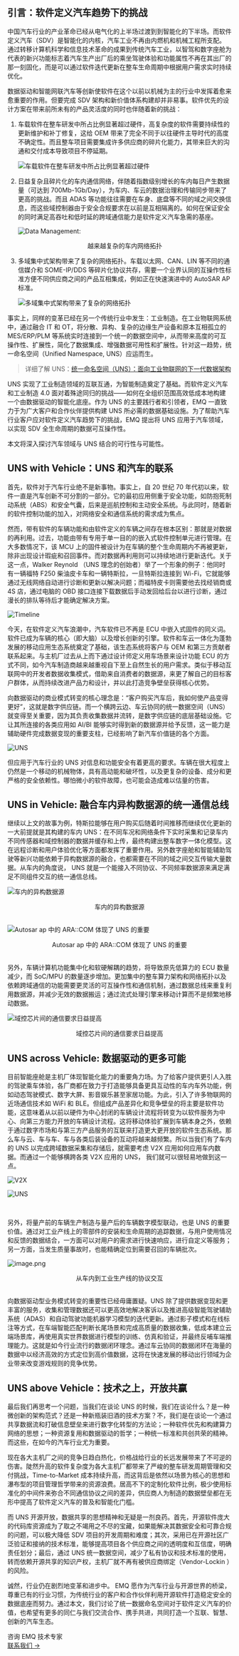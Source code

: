 ## 引言：软件定义汽车趋势下的挑战

中国汽车行业的产业革命已经从电气化的上半场过渡到到智能化的下半场。而软件定义汽车（SDV）是智能化的内核，汽车工业不再由内燃机和机械工程所支配。通过转移计算机科学和信息技术革命的成果到传统汽车工业，以智驾和数字座舱为代表的新兴功能标志着汽车生产出厂后的乘坐驾驶体验和功能属性不再在其出厂的那一刻固化，而是可以通过软件迭代更新在整车生命周期中根据用户需求实时持续优化。

数据驱动和智能网联汽车等创新使软件在这个以前以机械为主的行业中发挥着愈来愈重要的作用。但要完成 SDV 架构和新价值体系构建却并非易事。软件优先的设计方案在带来前所未有的产品灵活度的同时也伴随着新的挑战：

1. 车载软件在整车研发中所占比例显著超过硬件，高复杂度的软件需要持续性的更新维护和补丁修复，这给 OEM 带来了完全不同于以往硬件主导时代的高度不确定性。而且整车项目需要集成许多供应商的碎片化能力，其带来巨大的沟通和交付成本导致项目不停延期。

   ![车载软件在整车研发中所占比例显著超过硬件](https://assets.emqx.com/images/ae07f7e89ad11ea27610cdc31bcc2fea.png)

2. 日益复杂且碎片化的车内通信网络，伴随着指数级别增长的车内每日产生数据量（可达到 700Mb-1Gb/Day），为车内、车云的数据治理和传输同步带来了更高的挑战。而且 ADAS 等功能往往需要在车身、底盘等不同的域之间交换信息，而这些域控制器由于安全合规要求在以前是互相隔离的。如何在保证安全的同时满足高吞吐和低时延的跨域通信能力是软件定义汽车急需的基座。

   ![**Data Management**:](https://assets.emqx.com/images/7149fa7a69a1bb9f54c71cdaac0cf384.png)

   <center>越来越复杂的车内网络拓扑</center>

3. 多域集中式架构带来了复杂的网络拓扑。车载以太网、CAN、LIN 等不同的通信媒介和 SOME-IP/DDS 等碎片化协议共存，需要一个业界认同的互操作性标准方便不同供应商之间的产品互相集成，例如正在快速演进中的 AutoSAR AP 标准。

   ![多域集中式架构带来了复杂的网络拓扑](https://assets.emqx.com/images/0329e121e11fb9069859d635c56aea36.png)

事实上，同样的变革已经在另一个传统行业中发生：工业制造。在工业物联网系统中，通过融合 IT 和 OT，将分散、异构、复杂的边缘生产设备和原本互相孤立的 MES/ERP/PLM 等系统实时连接到一个统一的数据空间中，从而带来高度的可互操作性、扩展性，简化了数据集成、增强数据可用性和扩展性。针对这一趋势，统一命名空间（Unified Namespace, UNS）应运而生。 

> 详细了解 UNS：[统一命名空间（UNS）：面向工业物联网的下一代数据架构](https://www.emqx.com/zh/blog/unified-namespace-next-generation-data-fabric-for-iiot) 

UNS 实现了工业制造领域的互联互通，为智能制造奠定了基础。而软件定义汽车和工业制造 4.0 面对着殊途同归的挑战——如何在全组织范围高效低成本地构建一个由数据驱动的智能化底座。作为 UNS 的主要践行者和引领者，EMQ 一直致力于为广大客户和合作伙伴提供构建 UNS 所必需的数据基础设施。为了帮助汽车行业客户应对软件定义汽车趋势下的挑战，EMQ 提出将 UNS 应用于汽车领域，以实现 SDV 全生命周期的数据可互操作性。

本文将深入探讨汽车领域与 UNS 结合的可行性与可能性。

## UNS with Vehicle：UNS 和汽车的联系

首先，软件对于汽车行业绝不是新事物。事实上，自 20 世纪 70 年代初以来，软件一直是汽车创新不可分割的一部分。它的最初应用侧重于安全功能，如防抱死制动系统（ABS）和安全气囊，后来是巡航控制和主动安全系统。与此同时，随着新的软件控制功能的加入，对网络安全和通信系统的需求成为焦点。

然而，带有软件的车辆功能和由软件定义的车辆之间存在根本区别：那就是对数据的再利用。过去，功能由带有专用于单一目的的嵌入式软件控制单元进行管理。在大多数情况下，该 MCU 上的固件被设计为在车辆的整个生命周期内不再被更新，除非出现设计瑕疵和召回事件。而对数据再利用则可以持续地进行更新迭代。关于这一点，Walker Reynold （UNS 理念的创始者）举了一个形象的例子：他同时有一辆福特 F250 柴油皮卡车和一辆特斯拉，一旦特斯拉连接到 Wi-Fi，它就能够通过无线网络自动进行诊断和更新以解决问题；而福特皮卡则需要他去找经销商或 4S 店，通过电脑的 OBD 接口连接下载数据后手动发回给后台以进行诊断，通过漫长的排队等待后才能确定解决方案。

![Timeline](https://assets.emqx.com/images/4410dba7d9c799f71fb2c1d6f20c44d3.png)

今天，在软件定义汽车浪潮中，汽车软件已不再是 ECU 中嵌入式固件的同义词。软件已成为车辆的核心（即大脑）以及增长创新的引擎。软件和车云一体化为蓬勃发展的移动应用生态系统奠定了基础，该生态系统将客户与 OEM 和第三方贡献者联系起来。与主机厂过去从上而下通过设计师定义用车场景来设计功能 ECU 的方式不同，如今汽车制造商越来越重视自下至上自然生长的用户需求。类似于移动互联网中的开发者数据收集模式，借助来自消费者的数据源，来更了解自己的目标客户群体，从而持续改进产品力和设计，并以此打造竞争壁垒获得核心优势。

向数据驱动的商业模式转变的核心理念是：“客户购买汽车后，我如何使产品变得更好”，这就是数字供应链。而一个横跨云边、车云协同的统一数据空间（UNS）就变得至关重要，因为其负责收集数据并流转，是数字供应链的底层基础设施。它让其所连接的各类应用如 AI/BI 能够实时得到新的数据源并给予反馈，这一能力是辅助硬件完成数据变现的重要支柱，已经影响了新汽车价值链的各个方面。

 ![UNS](https://assets.emqx.com/images/32cf3bc946f343e79cef7ab2ad941760.png)

但应用于汽车行业的 UNS 对信息和功能安全有着更高的要求。车辆在很大程度上仍然是一个移动的机械物体，具有高动能和破坏性，以及更复杂的设备、成分和更严格的安全依赖性。哪怕微小的软件故障，也可能会造成难以估量的伤害。

## UNS in Vehicle: 融合车内异构数据源的统一通信总线

继续以上文的故事为例，特斯拉能够在用户购买后随着时间推移而继续优化更新的一大前提就是其构建的车内 UNS：在不同车况和网络条件下实时采集和记录车内不同传感器和域控制器的数据并缓存和上传，最终构建出整车数字一体化模型。这在远程诊断和用户体验优化等方面都发挥了重要作用。另外数字座舱和智能辅助驾驶等新兴功能依赖于异构数据源的融合，也都需要在不同的域之间交互传输大量数据。从车内的角度说， UNS 就是一个能接入不同协议、不同频率数据源来满足满足不同组件交互的统一通信总线。

![车内的异构数据源](https://assets.emqx.com/images/80a569ad3bbf72e352e6431a99ae14fc.png)

<center>车内的异构数据源</center>

<br>

 ![Autosar ap 中的 ARA::COM 体现了 UNS 的重要](https://assets.emqx.com/images/0bfa97c82b5f98f6c1421cadd8281090.png)

<center>Autosar ap 中的 ARA::COM 体现了 UNS 的重要</center>

 <br>

另外，车辆计算机功能集中化和软硬解耦的趋势，将导致原先低算力的 ECU 数量减少，而 SoC/MPU 的数量逐步增加。更加集中的整车算力架构和网络拓扑以及依赖跨域通信的功能需要更灵活的可互操作性和通信机制，通过数据总线来重复利用数据源，并减少无效的数据搬运；通过流式处理引擎来移动计算而不是频繁地移动数据。

![域控芯片间的通信要求日益提高](https://assets.emqx.com/images/05dadd98e604268c9ae3e6c107836c36.png)

<center>域控芯片间的通信要求日益提高</center>

## UNS across Vehicle: 数据驱动的更多可能

目前智能座舱是主机厂体现智能化能力的重要角力场。为了给客户提供更引人入胜的驾驶乘车体验，各厂商都在致力于打造能够具备更具互动性的车内车外功能，例如动态驾驶模式、数字大屏、影音娱乐甚至家居功能。为此，引入了许多物联网的近场通信技术如 WiFi 和 BLE。但组成产品差异化和竞争壁垒的将主要是软件功能，这意味着从以前以硬件为中心封闭的车辆设计流程将转变为以软件服务为中心、向第三方能力开放的车辆设计流程。这将移动体验扩展到车辆本身之外，依赖于通过数字市场和与第三方产品服务的互联来打造更大更开放的软件生态系统。那么车与云、车与车、车与各类后装设备的互动将越来越频繁。所以当我们有了车内的 UNS 以完成跨域数据采集和存储后，就需要考虑 V2X 应用如何应用车内数据。而通过一个能够横跨各类 V2X 应用的 UNS， 我们就可以很轻易地做到这一点。

![V2X](https://assets.emqx.com/images/4fcc631d598de0b853d4f1f2f2e169cb.png)

![UNS](https://assets.emqx.com/images/f6d9139b9f3f101d73842be4a139ca77.png)

<br>

另外，将量产前的车辆生产制造与量产后的车辆数字模型联动，也是 UNS 的重要价值。通过对工业产线上的零部件的安装和生命周期的追踪数据，与用户使用情况和反馈的数据结合，一方面可以对用户的需求进行快速响应，进行自定义等服务；另一方面，当发生质量事故时，也能精确定位到需要召回的车辆批次。

![image.png](https://assets.emqx.com/images/973d04b2ebdd0870d3eff6dfa85ca5c4.png)

<center>从车内到工业生产线的协议交互</center>

<br>

向数据驱动型业务模式转变的重要性已经毋庸置疑。UNS 除了提供数据变现和更丰富的服务，收集和管理数据还可以更高效地解决客诉以及推进高级智能驾驶辅助系统（ADAS）和自动驾驶功能机器学习模型的迭代更新。通过影子模式和在线标注等方式，在车端智能匹配判断长尾场景和完成高质量的数据收集，低成本建立云端场景库，再使用真实世界数据进行模型的训练、仿真和验证，并最终反哺车端推理能力。这就是如今行业流行的数据闭环理念。通过车云协同的数据闭环在海量的数据中以经济高效的方式定位到高价值数据，这将在快速发展的移动出行领域为企业带来改变游戏规则的竞争优势。

## UNS above Vehicle：技术之上，开放共赢

最后我们再思考一个问题，当我们在谈论 UNS 的时候，我们在谈论什么？是一种微创新的架构范式？还是一种新瓶装旧酒的技术方案？不，我们是在谈论一个通过共享数据流和打破信息壁垒来进行数字化转型的方法论；一种软件优先和构建算力网络的思想；一种资源复用和数据驱动的哲学；一种统一标准和共创共荣的精神。而这些，在如今的汽车行业尤为重要。

现在各大主机厂之间的竞争日趋白热化，价格战给行业的长远发展带来了不可逆的伤害。陡然升高的软件复杂度为各大主机厂都带来了严峻的整车研发周期管理和交付挑战，Time-to-Market 成本持续升高，而这背后是依然以场景为核心的思想和瀑布型的项目管理哲学带来的资源浪费。居高不下的定制化软件比例，极少使用标准化的中间件来弥合不同通信协议之间的差异，供应商人为制造的数据壁垒都在无形中提高了软件定义汽车的普及和智能化门槛。

而 UNS 开源开放，数据共享的思想精神和无疑是一剂良药。首先，开源软件庞大的代码库资源成为了取之不竭用之不尽的宝藏，如果能解决其数据安全和可靠合规的问题，可以极大降低 SDV 项目的开发周期和难度；其次，采用已在开源社区广泛验证和接纳的技术标准，能够提高项目各个供应商之间的透明度和互信度，明确责任划分；最后，通过 UNS 统一数据空间，减少了私有协议和技术标准的使用，转而依赖开源共享的知识产权，主机厂就不再有被供应商绑定（Vendor-Lockin ）的风险。

诚然，行业仍在剧烈地变革和进步中。 EMQ 愿作为汽车行业与开源世界的桥梁，尊重已有的行业习惯，为传统行业的客户和合作伙伴利用开源软件打造稳定安全的数据底座而努力。通过本文，我们讨论了统一数据命名空间对于软件定义汽车的价值，也希望有更多的同仁与我们交流合作、携手共进，共同打造一个互联、智慧、创新的汽车生态。



<section class="promotion">
    <div>
        咨询 EMQ 技术专家
    </div>
    <a href="https://www.emqx.com/zh/contact?product=solutions" class="button is-gradient">联系我们 →</a>
</section>
